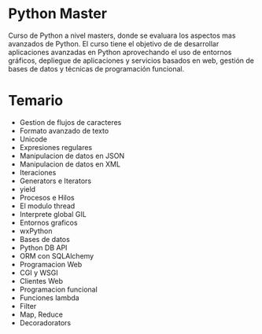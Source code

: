 Python Master
=============

Curso de Python a nivel masters, donde se evaluara los aspectos mas avanzados de Python. El curso tiene el objetivo de de desarrollar aplicaciones avanzadas en Python aprovechando el uso de entornos gráficos, depliegue de aplicaciones y servicios basados en web, gestión de bases de datos y técnicas de programación funcional.

Temario
=======

* Gestion de flujos de caracteres
 * Formato avanzado de texto
 * Unicode
 * Expresiones regulares
 * Manipulacion de datos en JSON
 * Manipulacion de datos en XML
* Iteraciones
 * Generators e Iterators
 * yield
* Procesos e Hilos
 * El modulo thread
 * Interprete global GIL
* Entornos graficos
 * wxPython
* Bases de datos
 * Python DB API
 * ORM con SQLAlchemy
* Programacion Web
 * CGI y WSGI
 * Clientes Web
* Programacion funcional
 * Funciones lambda
 * Filter
 * Map, Reduce
 * Decoradorators
